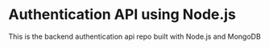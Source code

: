 
# Authentication API using Node.js

This is the backend authentication api repo built with Node.js and MongoDB



